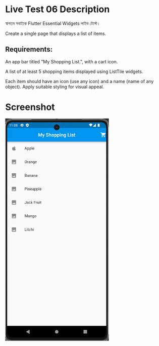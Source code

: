 # Live Test 06 Description
স্বাগতম সবাইকে Flutter Essential Widgets লাইভ টেস্টে।

Create a single page that displays a list of items.

## Requirements:

An app bar titled "My Shopping List.", with a cart icon.

A list of at least 5 shopping items displayed using ListTile widgets.

Each item should have an icon (use any icon) and a name (name of any object). Apply suitable styling for visual appeal.

# Screenshot
![livetest06.png](Screenshot%2Flivetest06.png)